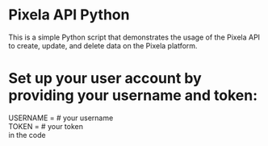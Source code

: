 # Pixela API Python
This is a simple Python script that demonstrates the usage of the Pixela API to create, update, and delete data on the Pixela platform.

# Set up your user account by providing your username and token:
USERNAME = # your username<br>
TOKEN = # your token<br>
in the code<br>
